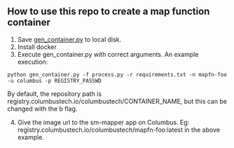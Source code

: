 ## How to use this repo to create a map function container

1. Save [gen_container.py](https://raw.githubusercontent.com/columbustech/mapfn-test/master/gen_container.sh) to local disk. 
2. Install docker
3. Execute gen_container.py with correct arguments. An example execution:
  ```
  python gen_container.py -f process.py -r requirements.txt -n mapfn-foo -u columbus -p REGISTRY_PASSWD
  ```
  By default, the repository path is registry.columbustech.io/columbustech/CONTAINER_NAME, but this can be changed with
  the b flag.

4. Give the image url to the sm-mapper app on Columbus. Eg: registry.columbustech.io/columbustech/mapfn-foo:latest in
the above example.
